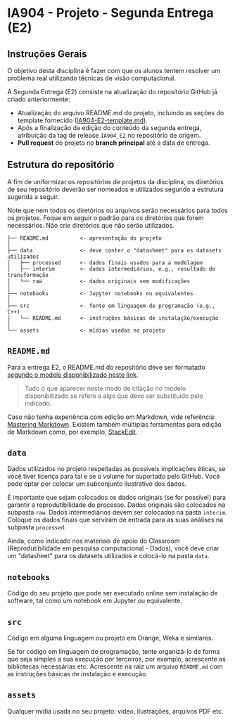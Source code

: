 # IA904 - Projeto - Segunda Entrega (E2)

## Instruções Gerais

O objetivo desta disciplina é fazer com que os alunos tentem resolver um problema real utilizando técnicas de visão computacional.

A Segunda Entrega (E2) consiste na atualização do repositório GitHub já criado anteriormente:
 * Atualização do arquivo README.md do projeto, incluindo as seções do template fornecido ([IA904-E2-template.md](https://github.com/Disciplinas-FEEC/IA904-2024S1/blob/main/templates/ia904-E2-template.md)).
 * Após a finalização da edição do conteúdo da segunda entrega, atribuição da tag de release `IA904_E2` no repositório de origem.
 * **Pull request** do projeto no **branch principal** até a data de entrega.

## Estrutura do repositório

A fim de uniformizar os repositórios de projetos da disciplina, os diretórios de seu repositório deverão ser nomeados e utilizados segundo a estrutura sugerida a seguir.

Note que nem todos os diretórios ou arquivos serão necessários para todos os projetos. Foque em seguir o padrão para os diretórios que forem necessários. Não crie diretórios que não serão utilizados.

~~~
├── README.md          <- apresentação do projeto
│
├── data               <- deve conter o "datasheet" para os datasets utilizados
│   ├── processed      <- dados finais usados para a modelagem
│   ├── interim        <- dados intermediários, e.g., resultado de transformação
│   └── raw            <- dados originais sem modificações
│
├── notebooks          <- Jupyter notebooks ou equivalentes
│
├── src                <- fonte em linguagem de programação (e.g., C++)
│   └── README.md      <- instruções básicas de instalação/execução
│
└── assets             <- mídias usadas no projeto
~~~

## `README.md`

Para a entrega E2, o README.md do repositório deve ser formatado [segundo o modelo disponibilizado neste link](https://github.com/Disciplinas-FEEC/IA904-2024S1/blob/main/templates/ia904-E2-template.md).

> Tudo o que aparecer neste modo de citação no modelo disponibilizado se refere a algo que deve ser substituído pelo indicado. 

Caso não tenha experiência com edição em Markdown, vide referência: [Mastering Markdown](https://guides.github.com/features/mastering-markdown/).
Existem também múltiplas ferramentas para edição de Markdown como, por exemplo, [StackEdit](https://stackedit.io/).

## `data`

Dados utilizados no projeto respeitadas as possíveis implicações éticas, se você tiver licença para tal e se o volume for suportado pelo GitHub. Você pode optar por colocar um subconjunto ilustrativo dos dados.

É importante que sejam colocados os dados originais (se for possível) para garantir a reprodutibilidade do processo. Dados originais são colocados na subpasta `raw`. Dados intermediários devem ser colocados na pasta `interim`. Coloque os dados finais que serviram de entrada para as suas análises na subpasta `processed`.

Ainda, como indicado nos materiais de apoio do Classroom (Reprodutibilidade em pesquisa computacional - Dados), você deve criar um "datasheet" para os datasets utilizados e colocá-lo na pasta `data`.

## `notebooks`

Código do seu projeto que pode ser executado online sem instalação de software, tal como um notebook em Jupyter ou equivalente.

## `src`

Código em alguma linguagem ou projeto em Orange, Weka e similares.

Se for código em linguagem de programação, tente organizá-lo de forma que seja simples a sua execução por terceiros, por exemplo, acrescente as bibliotecas necessárias etc. Acrescente na raiz um arquivo `README.md` com as instruções básicas de instalação e execução.

## `assets`

Qualquer mídia usada no seu projeto: vídeo, ilustrações, arquivos PDF etc.
